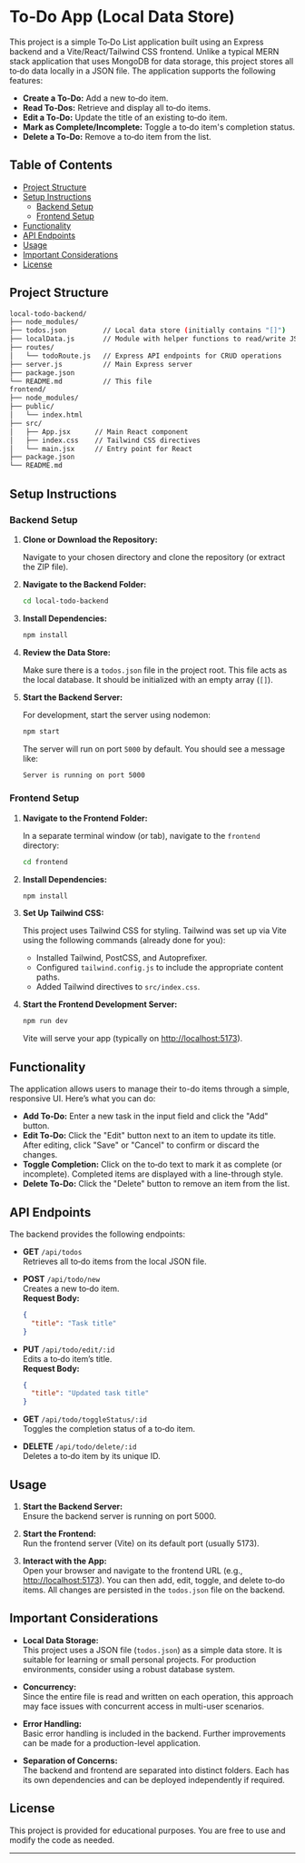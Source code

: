 # To‑Do App (Local Data Store)

This project is a simple To‑Do List application built using an Express backend and a Vite/React/Tailwind CSS frontend. Unlike a typical MERN stack application that uses MongoDB for data storage, this project stores all to‑do data locally in a JSON file. The application supports the following features:

- **Create a To‑Do:** Add a new to‑do item.
- **Read To‑Dos:** Retrieve and display all to‑do items.
- **Edit a To‑Do:** Update the title of an existing to‑do item.
- **Mark as Complete/Incomplete:** Toggle a to‑do item's completion status.
- **Delete a To‑Do:** Remove a to‑do item from the list.

## Table of Contents

- [Project Structure](#project-structure)
- [Setup Instructions](#setup-instructions)
  - [Backend Setup](#backend-setup)
  - [Frontend Setup](#frontend-setup)
- [Functionality](#functionality)
- [API Endpoints](#api-endpoints)
- [Usage](#usage)
- [Important Considerations](#important-considerations)
- [License](#license)

## Project Structure

```bash
local-todo-backend/
├── node_modules/
├── todos.json         // Local data store (initially contains "[]")
├── localData.js       // Module with helper functions to read/write JSON data
├── routes/
│   └── todoRoute.js   // Express API endpoints for CRUD operations
├── server.js          // Main Express server
├── package.json
└── README.md          // This file
frontend/
├── node_modules/
├── public/
│   └── index.html
├── src/
│   ├── App.jsx      // Main React component
│   ├── index.css    // Tailwind CSS directives
│   └── main.jsx     // Entry point for React
├── package.json
└── README.md
```

## Setup Instructions

### Backend Setup

1. **Clone or Download the Repository:**

   Navigate to your chosen directory and clone the repository (or extract the ZIP file).

2. **Navigate to the Backend Folder:**

   ```bash
   cd local-todo-backend
   ```

3. **Install Dependencies:**

   ```bash
   npm install
   ```

4. **Review the Data Store:**

   Make sure there is a `todos.json` file in the project root. This file acts as the local database. It should be initialized with an empty array (`[]`).

5. **Start the Backend Server:**

   For development, start the server using nodemon:

   ```bash
   npm start
   ```

   The server will run on port `5000` by default. You should see a message like:

   ```bash
   Server is running on port 5000
   ```

### Frontend Setup

1. **Navigate to the Frontend Folder:**

   In a separate terminal window (or tab), navigate to the `frontend` directory:

   ```bash
   cd frontend
   ```

2. **Install Dependencies:**

   ```bash
   npm install
   ```

3. **Set Up Tailwind CSS:**

   This project uses Tailwind CSS for styling. Tailwind was set up via Vite using the following commands (already done for you):

   - Installed Tailwind, PostCSS, and Autoprefixer.
   - Configured `tailwind.config.js` to include the appropriate content paths.
   - Added Tailwind directives to `src/index.css`.

4. **Start the Frontend Development Server:**

   ```bash
   npm run dev
   ```

   Vite will serve your app (typically on [http://localhost:5173](http://localhost:5173)).

## Functionality

The application allows users to manage their to-do items through a simple, responsive UI. Here’s what you can do:

- **Add To‑Do:** Enter a new task in the input field and click the "Add" button.
- **Edit To‑Do:** Click the "Edit" button next to an item to update its title. After editing, click "Save" or "Cancel" to confirm or discard the changes.
- **Toggle Completion:** Click on the to‑do text to mark it as complete (or incomplete). Completed items are displayed with a line-through style.
- **Delete To‑Do:** Click the "Delete" button to remove an item from the list.

## API Endpoints

The backend provides the following endpoints:

- **GET** `/api/todos`  
  Retrieves all to‑do items from the local JSON file.

- **POST** `/api/todo/new`  
  Creates a new to‑do item.  
  **Request Body:**  

  ```json
  {
    "title": "Task title"
  }
  ```

- **PUT** `/api/todo/edit/:id`  
  Edits a to‑do item’s title.  
  **Request Body:**  

  ```json
  {
    "title": "Updated task title"
  }
  ```

- **GET** `/api/todo/toggleStatus/:id`  
  Toggles the completion status of a to‑do item.

- **DELETE** `/api/todo/delete/:id`  
  Deletes a to‑do item by its unique ID.

## Usage

1. **Start the Backend Server:**  
   Ensure the backend server is running on port 5000.

2. **Start the Frontend:**  
   Run the frontend server (Vite) on its default port (usually 5173).

3. **Interact with the App:**  
   Open your browser and navigate to the frontend URL (e.g., [http://localhost:5173](http://localhost:5173)). You can then add, edit, toggle, and delete to‑do items. All changes are persisted in the `todos.json` file on the backend.

## Important Considerations

- **Local Data Storage:**  
  This project uses a JSON file (`todos.json`) as a simple data store. It is suitable for learning or small personal projects. For production environments, consider using a robust database system.

- **Concurrency:**  
  Since the entire file is read and written on each operation, this approach may face issues with concurrent access in multi-user scenarios.

- **Error Handling:**  
  Basic error handling is included in the backend. Further improvements can be made for a production-level application.

- **Separation of Concerns:**  
  The backend and frontend are separated into distinct folders. Each has its own dependencies and can be deployed independently if required.

## License

This project is provided for educational purposes. You are free to use and modify the code as needed.

---
